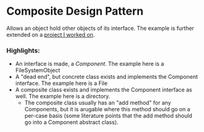 # Composite Design Pattern
Allows an object hold other objects of its interface. The example is further extended on a [project I worked on](https://github.com/obDann/project-archive/tree/master/JShell).

### Highlights:
* An interface is made, a *Component*. The example here is a FileSystemObject
* A "dead end", but concrete class exists and implements the Component interface. The example here is a File
* A composite class exists and implements the Component interface as well. The example here is a directory.
  * The composite class usually has an "add method" for any Components, but it is arugable where this method should go on a per-case basis (some literature points that the add method should go into a Component abstract class).
